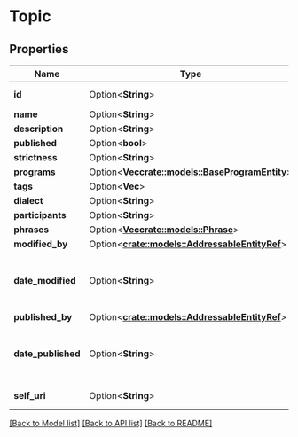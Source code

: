 # Topic

## Properties

Name | Type | Description | Notes
------------ | ------------- | ------------- | -------------
**id** | Option<**String**> | The globally unique identifier for the object. | [optional][readonly]
**name** | Option<**String**> |  | [optional]
**description** | Option<**String**> |  | [optional]
**published** | Option<**bool**> |  | [optional]
**strictness** | Option<**String**> |  | [optional]
**programs** | Option<[**Vec<crate::models::BaseProgramEntity>**](BaseProgramEntity.md)> |  | [optional]
**tags** | Option<**Vec<String>**> |  | [optional]
**dialect** | Option<**String**> |  | [optional]
**participants** | Option<**String**> |  | [optional]
**phrases** | Option<[**Vec<crate::models::Phrase>**](Phrase.md)> |  | [optional]
**modified_by** | Option<[**crate::models::AddressableEntityRef**](AddressableEntityRef.md)> |  | [optional]
**date_modified** | Option<**String**> | Date time is represented as an ISO-8601 string. For example: yyyy-MM-ddTHH:mm:ss[.mmm]Z | [optional]
**published_by** | Option<[**crate::models::AddressableEntityRef**](AddressableEntityRef.md)> |  | [optional]
**date_published** | Option<**String**> | Date time is represented as an ISO-8601 string. For example: yyyy-MM-ddTHH:mm:ss[.mmm]Z | [optional]
**self_uri** | Option<**String**> | The URI for this object | [optional][readonly]

[[Back to Model list]](../README.md#documentation-for-models) [[Back to API list]](../README.md#documentation-for-api-endpoints) [[Back to README]](../README.md)


